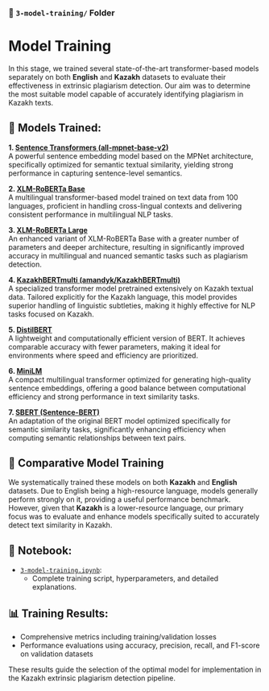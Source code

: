 ### 📁 `3-model-training/` Folder

# Model Training

In this stage, we trained several state-of-the-art transformer-based models separately on both **English** and **Kazakh** datasets to evaluate their effectiveness in extrinsic plagiarism detection. Our aim was to determine the most suitable model capable of accurately identifying plagiarism in Kazakh texts.

## 🧠 Models Trained:

**1. [Sentence Transformers (all-mpnet-base-v2)](https://huggingface.co/sentence-transformers/all-mpnet-base-v2)**  
A powerful sentence embedding model based on the MPNet architecture, specifically optimized for semantic textual similarity, yielding strong performance in capturing sentence-level semantics.

**2. [XLM-RoBERTa Base](https://huggingface.co/xlm-roberta-base)**  
A multilingual transformer-based model trained on text data from 100 languages, proficient in handling cross-lingual contexts and delivering consistent performance in multilingual NLP tasks.

**3. [XLM-RoBERTa Large](https://huggingface.co/xlm-roberta-large)**  
An enhanced variant of XLM-RoBERTa Base with a greater number of parameters and deeper architecture, resulting in significantly improved accuracy in multilingual and nuanced semantic tasks such as plagiarism detection.

**4. [KazakhBERTmulti (amandyk/KazakhBERTmulti)](https://huggingface.co/amandyk/KazakhBERTmulti)**  
A specialized transformer model pretrained extensively on Kazakh textual data. Tailored explicitly for the Kazakh language, this model provides superior handling of linguistic subtleties, making it highly effective for NLP tasks focused on Kazakh.

**5. [DistilBERT](https://huggingface.co/distilbert-base-uncased)**  
A lightweight and computationally efficient version of BERT. It achieves comparable accuracy with fewer parameters, making it ideal for environments where speed and efficiency are prioritized.

**6. [MiniLM](https://huggingface.co/sentence-transformers/paraphrase-multilingual-MiniLM-L12-v2)**  
A compact multilingual transformer optimized for generating high-quality sentence embeddings, offering a good balance between computational efficiency and strong performance in text similarity tasks.

**7. [SBERT (Sentence-BERT)](https://huggingface.co/sentence-transformers)**  
An adaptation of the original BERT model optimized specifically for semantic similarity tasks, significantly enhancing efficiency when computing semantic relationships between text pairs.

## 📌 Comparative Model Training

We systematically trained these models on both **Kazakh** and **English** datasets. Due to English being a high-resource language, models generally perform strongly on it, providing a useful performance benchmark. However, given that **Kazakh** is a lower-resource language, our primary focus was to evaluate and enhance models specifically suited to accurately detect text similarity in Kazakh.

## 📒 Notebook:

- [`3-model-training.ipynb`](3-model-training.ipynb):  
    - Complete training script, hyperparameters, and detailed explanations.

## 📊 Training Results:
- Comprehensive metrics including training/validation losses
- Performance evaluations using accuracy, precision, recall, and F1-score on validation datasets

These results guide the selection of the optimal model for implementation in the Kazakh extrinsic plagiarism detection pipeline.


